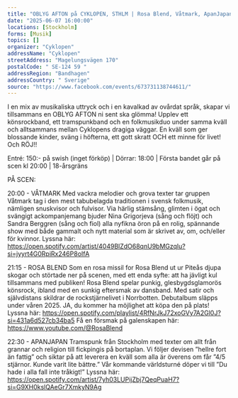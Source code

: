 ```yaml
---
title: "OBLYG AFTON på CYKLOPEN, STHLM | Rosa Blend, Våtmark, ApanJapan | 3 genres | 100% snusk"
date: "2025-06-07 16:00:00"
locations: [Stockholm]
forms: [Musik]
topics: []
organizer: "Cyklopen"
addressName: "Cyklopen"
streetAddress: "Magelungsvägen 170"
postalCode: " SE-124 59 "
addressRegion: "Bandhagen"
addressCountry: " Sverige"
source: "https://www.facebook.com/events/673731138744611/"
---
```

I en mix av musikaliska uttryck och i en kavalkad av ovårdat språk, skapar vi tillsammans en OBLYG AFTON ni sent ska glömma! Upplev ett könsrockband, ett tramspunkband och en folkmusikduo under samma kväll och alltsammans mellan Cyklopens dragiga väggar. En kväll som ger blossande kinder, sväng i höfterna, ett gott skratt OCH ett minne för livet! Och RÖJ!!

Entré: 150:- på swish (inget förköp) | Dörrar: 18:00 | Första bandet går på scen kl 20:00 | 18-årsgräns

PÅ SCEN:

20:00 - VÅTMARK
Med vackra melodier och grova texter tar gruppen Våtmark tag i den mest tabubelagda traditionen i svensk folkmusik, nämligen snuskvisor och fulvisor. Via härlig stämsång, glimten i ögat och svängigt ackompanjemang bjuder Nina Grigorjeva (sång och flöjt) och Sandra Berggren (sång och fiol) alla nyfikna öron på en rolig, spännande show med både gammalt och nytt material som är skrivet av, om, och/eller för kvinnor. Lyssna här: https://open.spotify.com/artist/4049BlZdO68qnU9bMGzqlu?si=jyyrt4G0RpiRx246P8oIfA

21:15 - ROSA BLEND
Som en rosa missil for Rosa Blend ut ur Piteås djupa skogar och störtade ner på scenen, med ett enda syfte: att ha jävligt kul tillsammans med publiken! Rosa Blend spelar punkig, glesbygdsglamorös könsrock, ibland med en sunkig eftersmak av dansband. Med satir och självdistans skildrar de rockstjärnelivet i Norrbotten. Debutalbum släpps under våren 2025. JA, du kommer ha möjlighet att köpa den på plats! Lyssna här: https://open.spotify.com/playlist/4RfNrJkJ72xoGVy7A2Gl0J?si=431a6d527cb34ba5
Få en försmak på galenskapen här: https://www.youtube.com/@RosaBlend

22:30 - APANJAPAN
Tramspunk från Stockholm med texter om allt från grannar och religion till fickpingis på bortaplan. Vi följer devisen ”hellre fort än fattig” och siktar på att leverera en kväll som alla är överens om får ”4/5 stjärnor. Kunde varit lite bättre.” Vår kommande världsturné döper vi till ”Du hade i alla fall inte tråkigt!” Lyssna här: https://open.spotify.com/artist/7yh03LUPijZbj7QeqPuaH7?si=G9XH0kslQAeGr7XmkyN9Ag